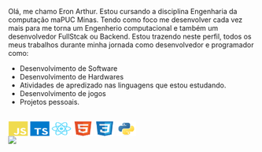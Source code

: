  Olá, me chamo Eron Arthur.
 Estou cursando a disciplina Engenharia da computação maPUC Minas.
 Tendo como foco me desenvolver cada vez mais para me torna um Engenherio computacional e também um desenvolvedor FullStcak ou Backend.
 Estou trazendo neste perfil, todos os meus trabalhos durante minha jornada como desenvolvedor e programador como:
 - Desenvolvimento de Software
 - Desenvolvimento de Hardwares
 - Atividades de apredizado nas linguagens que estou estudando.
 - Desenvolvimento de jogos
 - Projetos pessoais.



<div style="display: inline_block"><br>
  <img align="center" alt="Eron-Js" height="30" width="40" src="https://raw.githubusercontent.com/devicons/devicon/master/icons/javascript/javascript-plain.svg">
  <img align="center" alt="Eron-Ts" height="30" width="40" src="https://raw.githubusercontent.com/devicons/devicon/master/icons/typescript/typescript-plain.svg">
  <img align="center" alt="Eron-React" height="30" width="40" src="https://raw.githubusercontent.com/devicons/devicon/master/icons/react/react-original.svg">
  <img align="center" alt="Eron-HTML" height="30" width="40" src="https://raw.githubusercontent.com/devicons/devicon/master/icons/html5/html5-original.svg">
  <img align="center" alt="Eron-CSS" height="30" width="40" src="https://raw.githubusercontent.com/devicons/devicon/master/icons/css3/css3-original.svg">
  <img align="center" alt="Eron-Python" height="30" width="40" src="https://raw.githubusercontent.com/devicons/devicon/master/icons/python/python-original.svg">
</div>

<div>
  <a href="https://github.com/SrEron">
  <img height="180em" src="https://github-readme-stats-eight-theta.vercel.app/api?username=SrEron&show_icons=true&theme=onedark&include_all_commits=true&count_private=true"/>

<div>

